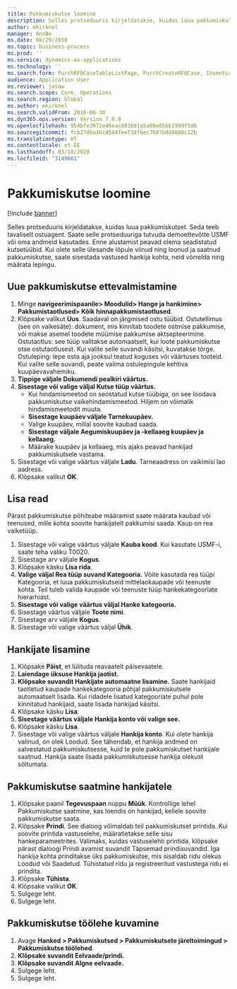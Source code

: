 ```yaml
---
title: Pakkumiskutse loomine
description: Selles protseduuris kirjeldatakse, kuidas luua pakkumiskutset.
author: mkirknel
manager: AnnBe
ms.date: 08/29/2018
ms.topic: business-process
ms.prod: ''
ms.service: dynamics-ax-applications
ms.technology: ''
ms.search.form: PurchRFQCaseTableListPage, PurchCreateRFQCase, InventLocationIdLookup, PurchRFQCaseTable, InventItemIdLookupSimple, EcoResCategorySingleLookup, UnitOfMeasureLookup, PurchRFQEditLines, PurchRFQEditLinesPrintOptions, VendRFQJournal, SrsReportViewerForm
audience: Application User
ms.reviewer: josaw
ms.search.scope: Core, Operations
ms.search.region: Global
ms.author: mkirknel
ms.search.validFrom: 2016-06-30
ms.dyn365.ops.version: Version 7.0.0
ms.openlocfilehash: 954bfe3972e46eac803681a5a09e85661999f1d6
ms.sourcegitcommit: fcb27d6a46cd544feef34f6ec7607bdd46b0c12b
ms.translationtype: HT
ms.contentlocale: et-EE
ms.lasthandoff: 03/18/2020
ms.locfileid: "3149661"
---
```

# <a name="create-a-request-for-quotation"></a>Pakkumiskutse loomine

[!include [banner](../../includes/banner.md)]

Selles protseduuris kirjeldatakse, kuidas luua pakkumiskutset. Seda teeb tavaliselt ostuagent. Saate selle protseduuriga tutvuda demoettevõtte USMF või oma andmeid kasutades. Enne alustamist peavad olema seadistatud kutsetüübid. Kui olete selle ülesande lõpule viinud ning loonud ja saatnud pakkumiskutse, saate sisestada vastused hankija kohta, neid võrrelda ning määrata lepingu.


## <a name="prepare-a-new-rfq"></a>Uue pakkumiskutse ettevalmistamine
1. Minge **navigeerimispaanile> Moodulid> Hange ja hankimine> Pakkumistaotlused> Kõik hinnapakkumistaotlused**.
2. Klõpsake valikut **Uus**.
    Saadaval on järgmised ostu tüübid. Ostutellimus (see on vaikesäte): dokument, mis kinnitab toodete ostmise pakkumise, või makse asemel toodete müümise pakkumise aktsepteerimine. Ostutaotlus: see tüüp valitakse automaatselt, kui loote pakkumiskutse otse ostutaotlusest. Kui valite selle suvandi käsitsi, kuvatakse tõrge. Ostuleping: lepe osta aja jooksul teatud koguses või väärtuses tooteid. Kui valite selle suvandi, peate valima ostulepingule kehtiva kuupäevavahemiku.  
3. **Tippige väljale Dokumendi pealkiri väärtus.**
4. **Sisestage või valige väljal Kutse tüüp väärtus.**
    + Kui hindamismeetod on seostatud kutse tüübiga, on see loodava pakkumiskutse vaikehindamismeetod. Hiljem on võimalik hindamismeetodit muuta.  
    + **Sisestage kuupäev väljale Tarnekuupäev.**  
    + Valige kuupäev, millal soovite kaubad saada.  
    + **Sisestage väljale Aegumiskuupäev ja -kellaaeg kuupäev ja kellaaeg.**  
    + Määrake kuupäev ja kellaaeg, mis ajaks peavad hankijad pakkumiskutsele vastama.  
5. Sisestage või valige väärtus väljale **Ladu**. Tarneaadress on vaikimisi lao aadress.  
6. Klõpsake valikut **OK**.

## <a name="add-lines"></a>Lisa read

Pärast pakkumiskutse põhiteabe määramist saate määrata kaubad või teenused, mille kohta soovite hankijatelt pakkumisi saada. Kaup on rea vaiketüüp.

1. Sisestage või valige väärtus väljale **Kauba kood**. Kui kasutate USMF-i, saate teha valiku T0020.  
2. Sisestage arv väljale **Kogus**.
3. Klõpsake käsku **Lisa rida**.
4. **Valige väljal Rea tüüp suvand Kategooria.** Võite kasutada rea tüüpi Kategooria, et luua pakkumiskutseid mittelaokaupade või teenuste kohta. Teil tuleb valida kaupade või teenuste tüüp hankekategooriate hierarhiast.  
5. **Sisestage või valige väärtus väljal Hanke kategooria.**
6. Sisestage väärtus väljale **Toote nimi**.
7. Sisestage arv väljale **Kogus**.
8. Sisestage või valige väärtus väljal **Ühik**.

## <a name="add-vendors"></a>Hankijate lisamine
1. Klõpsake **Päist**, et lülituda reavaatelt päisevaatele. 
2. **Laiendage üksuse Hankija jaotist.**
3. **Klõpsake suvandit Hankijate automaatne lisamine.** Saate hankijaid taotletud kaupade hankekategooria põhjal pakkumiskutsele automaatselt lisada. Kui ridadele lisatud kategooriate puhul pole kinnitatud hankijaid, saate lisada hankijad käsitsi.  
4. Klõpsake käsku **Lisa**.
5. **Sisestage väärtus väljale Hankija konto või valige see.**
6. Klõpsake käsku **Lisa**.
7. Sisestage või valige väärtus väljale **Hankija konto**. Kui olete hankija valinud, on olek Loodud. See tähendab, et hankija andmed on salvestatud pakkumiskutsesse, kuid te pole pakkumiskutset hankijale saatnud. Hankija saate lisada pakkumiskutsesse hankija olekust sõltumata.  

## <a name="send-the-rfq-to-vendors"></a>Pakkumiskutse saatmine hankijatele
1. Klõpsake paanil **Tegevuspaan** nuppu **Müük**. Kontrollige lehel Pakkumiskutse saatmine, kas loendis on hankijad, kellele soovite pakkumiskutse saata.  
2. Klõpsake **Prindi**. See dialoog võimaldab teil pakkumiskutset printida. Kui soovite printida vastuselehe, määratletakse selle sisu hankeparameetrites. Valimaks, kuidas vastuselehti printida, klõpsake pärast dialoogi Prindi avamist suvandit Täpsemad prindisuvandid. Iga hankija kohta prinditakse üks pakkumiskutse, mis sisaldab ridu olekus Loodud või Saadetud. Tühistatud ridu ja registreeritud vastustega ridu ei prindita.   
3. Klõpsake **Tühista**.
4. Klõpsake valikut **OK**.
5. Sulgege leht.
6. Sulgege leht.

## <a name="view-the-rfq-journal"></a>Pakkumiskutse töölehe kuvamine
1. Avage **Hanked > Pakkumiskutsed > Pakkumiskutsete järeltoimingud > Pakkumiskutse töölehed**.
2. **Klõpsake suvandit Eelvaade/prindi.**
3. **Klõpsake suvandit Algne eelvaade.**
4. Sulgege leht.
5. Sulgege leht.

